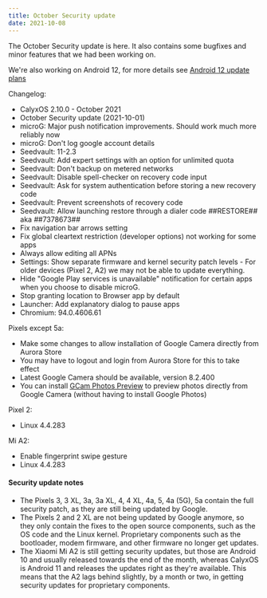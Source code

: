 ```yaml
---
title: October Security update
date: 2021-10-08
---
```


The October Security update is here. It also contains some bugfixes and minor features that we had been working on.

We're also working on Android 12, for more details see <a href="{{ '/news/2021/10/05/android12/' | relative_url }}">Android 12 update plans</a>

Changelog:
* CalyxOS 2.10.0 - October 2021
* October Security update (2021-10-01)
* microG: Major push notification improvements. Should work much more reliably now
* microG: Don't log google account details
* Seedvault: 11-2.3
* Seedvault: Add expert settings with an option for unlimited quota
* Seedvault: Don't backup on metered networks
* Seedvault: Disable spell-checker on recovery code input
* Seedvault: Ask for system authentication before storing a new recovery code
* Seedvault: Prevent screenshots of recovery code
* Seedvault: Allow launching restore through a dialer code *#*#RESTORE#*#* aka *#*#7378673#*#*
* Fix navigation bar arrows setting
* Fix global cleartext restriction (developer options) not working for some apps
* Always allow editing all APNs
* Settings: Show separate firmware and kernel security patch levels - For older devices (Pixel 2, A2) we may not be able to update everything.
* Hide "Google Play services is unavailable" notification for certain apps when you choose to disable microG.
* Stop granting location to Browser app by default
* Launcher: Add explanatory dialog to pause apps
* Chromium: 94.0.4606.61

Pixels except 5a:
* Make some changes to allow installation of Google Camera directly from Aurora Store
* You may have to logout and login from Aurora Store for this to take effect
* Latest Google Camera should be available, version 8.2.400
* You can install <a href="{{ '/news/2021/09/30/gcam-photos-preview/' | relative_url }}">GCam Photos Preview</a> to preview photos directly from Google Camera (without having to install Google Photos)

Pixel 2:
* Linux 4.4.283

Mi A2:
* Enable fingerprint swipe gesture
* Linux 4.4.283

<div class="alert alert-info" markdown="0">
<h4>Security update notes</h4>
<ul>
<li>The Pixels 3, 3 XL, 3a, 3a XL, 4, 4 XL, 4a, 5, 4a (5G), 5a contain the full security patch, as they are still being updated by Google.</li>
<li>The Pixels 2 and 2 XL are not being updated by Google anymore, so they only contain the fixes to the open source components, such as the OS code and the Linux kernel. Proprietary components such as the bootloader, modem firmware, and other firmware no longer get updates.</li>
<li>The Xiaomi Mi A2 is still getting security updates, but those are Android 10 and usually released towards the end of the month, whereas CalyxOS is Android 11 and releases the updates right as they're available. This means that the A2 lags behind slightly, by a month or two, in getting security updates for proprietary components.</li>
</ul>
</div>